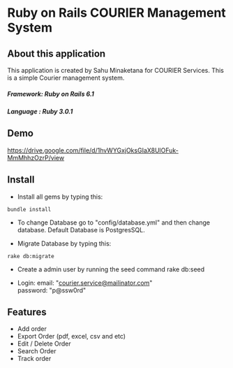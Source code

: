 # Ruby on Rails COURIER Management System 
## About this application

This application is created by Sahu Minaketana for COURIER Services. This is a simple Courier management system. <br>
##### Framework: Ruby on Rails 6.1
##### Language : Ruby 3.0.1

## Demo
https://drive.google.com/file/d/1hvWYGxjOksGIaX8UlOFuk-MmMhhzOzrP/view

## Install
- Install all gems by typing this:
```
bundle install
```
- To change Database go to "config/database.yml" and then change database. Default Database is PostgresSQL.

- Migrate Database by typing this:
```
rake db:migrate
```
- Create a admin user by running the seed command
rake db:seed

- Login:
	email: "courier.service@mailinator.com"<br>
	password: "p@ssw0rd"		
	
## Features
- Add order
- Export Order (pdf, excel, csv and etc)
- Edit / Delete Order
- Search Order
- Track order
